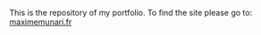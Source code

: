 This is the repository of my portfolio. 
To find the site please go to: [maximemunari.fr](maximemunari.fr)
